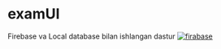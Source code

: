 # examUI
Firebase va Local database bilan ishlangan dastur
<a href="https://ibb.co/BnXZJCc"><img src="https://i.ibb.co/sW0w4Vb/firabase.png" alt="firabase" border="0"></a>
